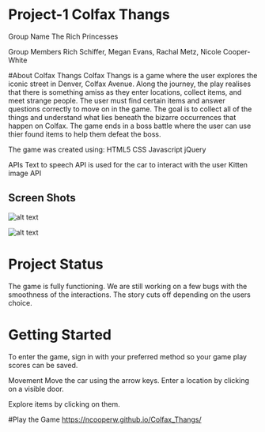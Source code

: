 # Project-1 Colfax Thangs

Group Name 
The Rich Princesses

Group Members
Rich Schiffer, Megan Evans, Rachal Metz, Nicole Cooper-White

#About Colfax Thangs
Colfax Thangs is a game where the user explores the iconic street in Denver, Colfax Avenue. Along the journey, the play realises that there is something amiss as they enter locations, collect items, and meet strange people. The user must find certain items and answer questions correctly to move on in the game. The goal is to collect all of the things and understand what lies beneath the bizarre occurrences that happen on Colfax.
The game ends in a boss battle where the user can use thier found items to help them defeat the boss.


The game was created using:
HTML5
CSS
Javascript
jQuery

APIs
Text to speech API is used for the car to interact with the user
Kitten image API

## Screen Shots

![alt text](screenshots/colfax_thangs_screenshot.PNG "Opening Scene of the game")

![alt text](screenshots/ColfaxThangs2.PNG "Basic play screen")

# Project Status
The game is fully functioning. 
We are still working on a few bugs with the smoothness of the interactions. The story cuts off depending on the users choice. 

# Getting Started

To enter the game, sign in with your preferred method so your game play scores can be saved.

Movement
Move the car using the arrow keys.
Enter a location by clicking on a visible door.

Explore items by clicking on them.

#Play the Game
https://ncooperw.github.io/Colfax_Thangs/

